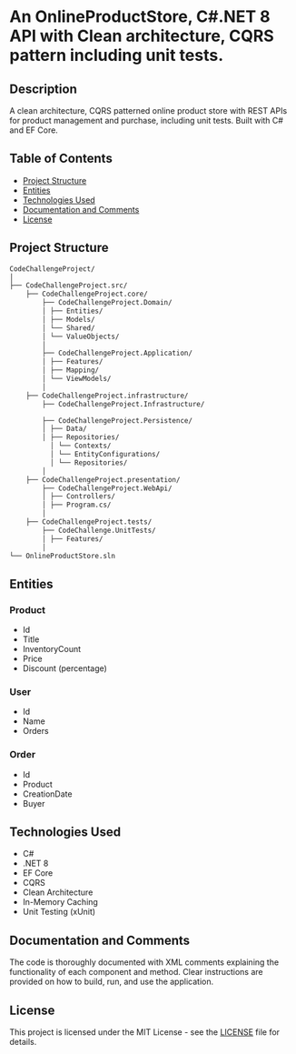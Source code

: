 # An OnlineProductStore, C#.NET 8 API with Clean architecture, CQRS pattern including unit tests.

## Description

A clean architecture, CQRS patterned online product store with REST APIs for product management and purchase, including unit tests. Built with C# and EF Core.

## Table of Contents

- [Project Structure](#project-structure)
- [Entities](#entities)
- [Technologies Used](#technologies-used)
- [Documentation and Comments](#documentation-and-comments)
- [License](#license)

## Project Structure
```bash
CodeChallengeProject/
│
├── CodeChallengeProject.src/
    ├── CodeChallengeProject.core/
        ├── CodeChallengeProject.Domain/
        │ ├── Entities/
        │ ├── Models/
        │ └── Shared/
        │ └── ValueObjects/
        │
        ├── CodeChallengeProject.Application/
        │ ├── Features/
        │ ├── Mapping/
        │ └── ViewModels/
        │
    ├── CodeChallengeProject.infrastructure/
        ├── CodeChallengeProject.Infrastructure/

        ├── CodeChallengeProject.Persistence/
        │ ├── Data/
        │ ├── Repositories/
          │ └── Contexts/
          │ └── EntityConfigurations/
          │ └── Repositories/
        │
    ├── CodeChallengeProject.presentation/
        ├── CodeChallengeProject.WebApi/
        │ ├── Controllers/
        │ ├── Program.cs/
        │
    ├── CodeChallengeProject.tests/
        ├── CodeChallenge.UnitTests/
        │ ├── Features/
        │
└── OnlineProductStore.sln
```
## Entities

### Product

- Id
- Title
- InventoryCount
- Price
- Discount (percentage)

### User

- Id
- Name
- Orders

### Order

- Id
- Product
- CreationDate
- Buyer

## Technologies Used
- C#
- .NET 8
- EF Core
- CQRS
- Clean Architecture
- In-Memory Caching
- Unit Testing (xUnit)

## Documentation and Comments
The code is thoroughly documented with XML comments explaining the functionality of each component and method. Clear instructions are provided on how to build, run, and use the application.

## License
This project is licensed under the MIT License - see the [LICENSE](license.txt) file for details.
